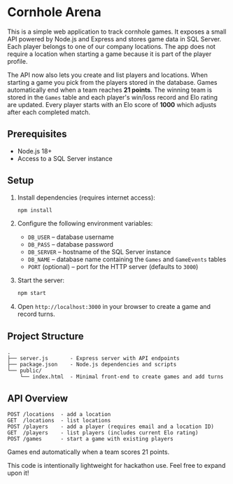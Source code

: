 # Cornhole Arena

This is a simple web application to track cornhole games. It exposes a small API powered by Node.js and Express and stores game data in SQL Server.
Each player belongs to one of our company locations. The app does not require a location when starting a game because it is part of the player profile.

The API now also lets you create and list players and locations. When starting a
game you pick from the players stored in the database. Games automatically end
when a team reaches **21 points**. The winning team is stored in the `Games`
table and each player's win/loss record and Elo rating are updated. Every player
starts with an Elo score of **1000** which adjusts after each completed match.

## Prerequisites

- Node.js 18+
- Access to a SQL Server instance

## Setup

1. Install dependencies (requires internet access):

   ```bash
   npm install
   ```

2. Configure the following environment variables:

   - `DB_USER` – database username
   - `DB_PASS` – database password
   - `DB_SERVER` – hostname of the SQL Server instance
   - `DB_NAME` – database name containing the `Games` and `GameEvents` tables
   - `PORT` (optional) – port for the HTTP server (defaults to `3000`)

3. Start the server:

   ```bash
   npm start
   ```

4. Open `http://localhost:3000` in your browser to create a game and record turns.

## Project Structure

```
.
├── server.js       - Express server with API endpoints
├── package.json    - Node.js dependencies and scripts
└── public/
    └── index.html  - Minimal front-end to create games and add turns
```

## API Overview

```
POST /locations  - add a location
GET  /locations  - list locations
POST /players    - add a player (requires email and a location ID)
GET  /players    - list players (includes current Elo rating)
POST /games      - start a game with existing players
```

Games end automatically when a team scores 21 points.

This code is intentionally lightweight for hackathon use. Feel free to expand upon it!
